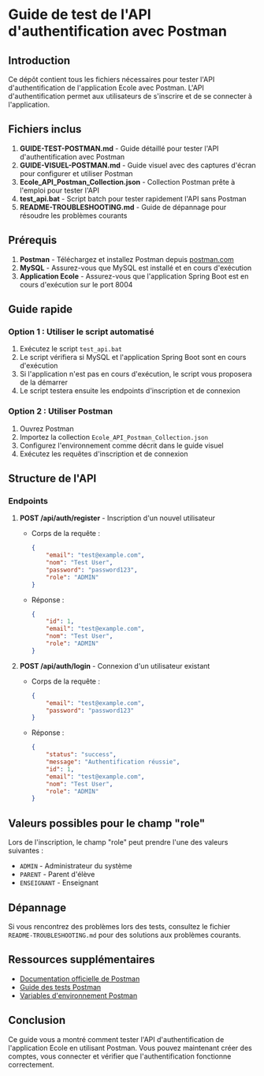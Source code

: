 # Guide de test de l'API d'authentification avec Postman

## Introduction

Ce dépôt contient tous les fichiers nécessaires pour tester l'API d'authentification de l'application Ecole avec Postman. L'API d'authentification permet aux utilisateurs de s'inscrire et de se connecter à l'application.

## Fichiers inclus

1. **GUIDE-TEST-POSTMAN.md** - Guide détaillé pour tester l'API d'authentification avec Postman
2. **GUIDE-VISUEL-POSTMAN.md** - Guide visuel avec des captures d'écran pour configurer et utiliser Postman
3. **Ecole_API_Postman_Collection.json** - Collection Postman prête à l'emploi pour tester l'API
4. **test_api.bat** - Script batch pour tester rapidement l'API sans Postman
5. **README-TROUBLESHOOTING.md** - Guide de dépannage pour résoudre les problèmes courants

## Prérequis

1. **Postman** - Téléchargez et installez Postman depuis [postman.com](https://www.postman.com/downloads/)
2. **MySQL** - Assurez-vous que MySQL est installé et en cours d'exécution
3. **Application Ecole** - Assurez-vous que l'application Spring Boot est en cours d'exécution sur le port 8004

## Guide rapide

### Option 1 : Utiliser le script automatisé

1. Exécutez le script `test_api.bat`
2. Le script vérifiera si MySQL et l'application Spring Boot sont en cours d'exécution
3. Si l'application n'est pas en cours d'exécution, le script vous proposera de la démarrer
4. Le script testera ensuite les endpoints d'inscription et de connexion

### Option 2 : Utiliser Postman

1. Ouvrez Postman
2. Importez la collection `Ecole_API_Postman_Collection.json`
3. Configurez l'environnement comme décrit dans le guide visuel
4. Exécutez les requêtes d'inscription et de connexion

## Structure de l'API

### Endpoints

1. **POST /api/auth/register** - Inscription d'un nouvel utilisateur
   - Corps de la requête :
     ```json
     {
         "email": "test@example.com",
         "nom": "Test User",
         "password": "password123",
         "role": "ADMIN"
     }
     ```
   - Réponse :
     ```json
     {
         "id": 1,
         "email": "test@example.com",
         "nom": "Test User",
         "role": "ADMIN"
     }
     ```

2. **POST /api/auth/login** - Connexion d'un utilisateur existant
   - Corps de la requête :
     ```json
     {
         "email": "test@example.com",
         "password": "password123"
     }
     ```
   - Réponse :
     ```json
     {
         "status": "success",
         "message": "Authentification réussie",
         "id": 1,
         "email": "test@example.com",
         "nom": "Test User",
         "role": "ADMIN"
     }
     ```

## Valeurs possibles pour le champ "role"

Lors de l'inscription, le champ "role" peut prendre l'une des valeurs suivantes :

- `ADMIN` - Administrateur du système
- `PARENT` - Parent d'élève
- `ENSEIGNANT` - Enseignant

## Dépannage

Si vous rencontrez des problèmes lors des tests, consultez le fichier `README-TROUBLESHOOTING.md` pour des solutions aux problèmes courants.

## Ressources supplémentaires

- [Documentation officielle de Postman](https://learning.postman.com/docs/getting-started/introduction/)
- [Guide des tests Postman](https://learning.postman.com/docs/writing-scripts/test-scripts/)
- [Variables d'environnement Postman](https://learning.postman.com/docs/sending-requests/variables/)

## Conclusion

Ce guide vous a montré comment tester l'API d'authentification de l'application Ecole en utilisant Postman. Vous pouvez maintenant créer des comptes, vous connecter et vérifier que l'authentification fonctionne correctement.